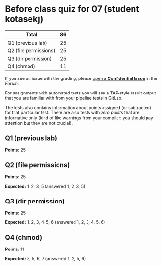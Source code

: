 # Before class quiz for 07 (student kotasekj)

| Total                                            |    86 |
|--------------------------------------------------|------:|
| Q1 (previous lab)                                |    25 |
| Q2 (file permissions)                            |    25 |
| Q3 (dir permission)                              |    25 |
| Q4 (chmod)                                       |    11 |

If you see an issue with the grading, please
[open a **Confidential Issue**](https://gitlab.mff.cuni.cz/teaching/nswi177/2022/common/forum/-/issues/new?issue[confidential]=true&issue[title]=Grading+Before+class+quiz+for+07)
in the _Forum_.


For assignments with automated tests you will see a TAP-style result output
that you are familiar with from your pipeline tests in GitLab.

The tests also contains information about points assigned (or subtracted)
for that particular test. There are also tests with _zero points_ that
are informative only (kind of like warnings from your compiler: you
should pay attention but they are not crucial).

## Q1 (previous lab)

**Points**: 25


## Q2 (file permissions)

**Points**: 25

**Expected:** 1, 2, 3, 5 (answered 1, 2, 3, 5)


## Q3 (dir permission)

**Points**: 25

**Expected:** 1, 2, 3, 4, 5, 6 (answered 1, 2, 3, 4, 5, 6)


## Q4 (chmod)

**Points**: 11

**Expected:** 3, 5, 6, 7 (answered 1, 2, 5, 6)


